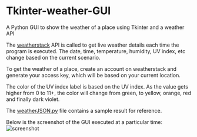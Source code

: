 # Tkinter-weather-GUI
A Python GUI to show the weather of a place using Tkinter and a weather API

The [weatherstack](https://weatherstack.com/) API is called to get live weather details each time the program is executed. The date, time, temperature, humidity, UV index, etc change based on the current scenario.

To get the weather of a place, create an account on weatherstack and generate your access key, which will be based on your current location.

The color of the UV index label is based on the UV index. As the value gets higher from 0 to 11+, the color will change from green, to yellow, orange, red and finally dark violet.

The [weatherJSON.py](https://github.com/NiladriMallik/tkinter-weather-GUI/blob/main/weatherJSON.py) file contains a sample result for reference.

Below is the screenshot of the GUI executed at a particular time:
![screenshot](https://user-images.githubusercontent.com/51795733/189119761-daa81c13-311a-400e-9903-ed0d3a579c67.png)
